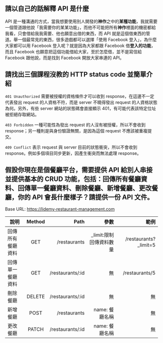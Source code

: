## 請以自己的話解釋 API 是什麼
API 是一種溝通的方式，當我想要使用別人開發的**神作**之中的**某種功能**，我就需要一個管道跟他說「我需要你的某某功能」，而他不可能把所有**神作**裡面的機密都給我看，只會借給我我需要、他也願意出借的東西，而 API 就是這個借東西的管道。舉一個最常見的東西，很多遊戲都可以選擇「使用 Facebook 登入」，為什麼大家都可以用 Facebook 登入呢？就是因為大家都跟 Facebook 借**登入的功能**，而且 Facebook 也願意把這個功能借給大家，至於怎麼借，並不是寫信給 Facebook 跟他說，而是找到 Facebook 開放大家串連的 API。


## 請找出三個課程沒教的 HTTP status code 並簡單介紹

`401 Unauthorized` 需要被授權的資格條件才可以收到 response，在這邊不一定代表發出 request 的人資格不符，而是 server 不曉得發出 request 的人資格狀態為何。另外，有些 server 網站的狀態碼會直接顯示 401，有可能代表該特定位址被拒絕存取網站。

`403 Forbidden` 一種可能性為發出 request 的人沒有被授權，所以不會收到 response；另一種則是與身份驗證無關，是因為這個 request 不應該被重複提交。

`409 Conflict` 表示 request 與 server 目前的狀態衝突，所以不會收到 response。例如多個項目同步更新，因產生衝突而無法處理 response。

## 假設你現在是個餐廳平台，需要提供 API 給別人串接並提供基本的 CRUD 功能，包括：回傳所有餐廳資料、回傳單一餐廳資料、刪除餐廳、新增餐廳、更改餐廳，你的 API 會長什麼樣子？請提供一份 API 文件。

Base URL: https://lidemy-restaurant-management.com

| 說明           | Method        | Path  | 參數 | 範例 |
| ------------- |:-------------:| -----:| -----:| -----:|
| 回傳所有餐廳資料 | GET | /restaurants     | _limit:限制回傳資料數量 | /restaurants?_limit=5 |
| 回傳單一餐廳資料 | GET | /restaurants/:id | 無 | /restaurants/5 |
| 刪除餐廳 | DELETE     | /restaurants/:id | 無 | 無 |
| 新增餐廳 | POST       | /restaurants     | name: 餐廳名稱 | 無 |
| 更改餐廳 | PATCH      | /restaurants/:id | name: 餐廳名稱 | 無 |
